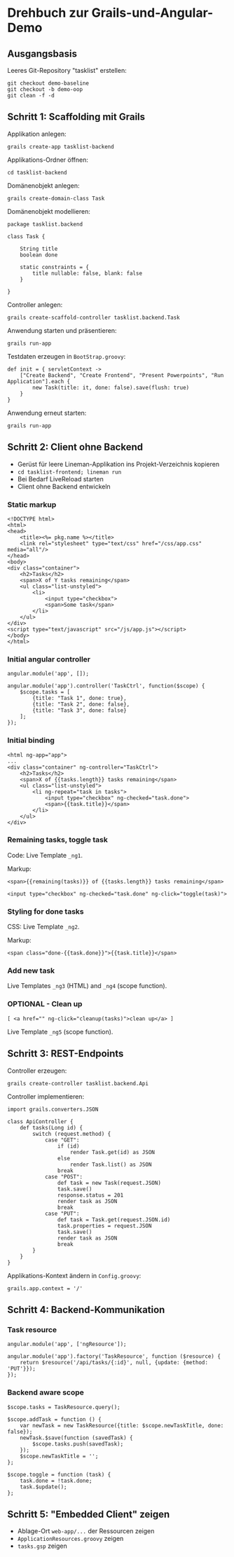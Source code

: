 # Drehbuch zur Grails-und-Angular-Demo

## Ausgangsbasis

Leeres Git-Repository "tasklist" erstellen:

    git checkout demo-baseline
    git checkout -b demo-oop
    git clean -f -d

## Schritt 1: Scaffolding mit Grails

Applikation anlegen:

    grails create-app tasklist-backend

Applikations-Ordner öffnen:

    cd tasklist-backend

Domänenobjekt anlegen:

    grails create-domain-class Task

Domänenobjekt modellieren:

    package tasklist.backend

    class Task {

        String title
        boolean done

        static constraints = {
            title nullable: false, blank: false
        }

    }

Controller anlegen:

    grails create-scaffold-controller tasklist.backend.Task

Anwendung starten und präsentieren:

    grails run-app

Testdaten erzeugen in `BootStrap.groovy`:

    def init = { servletContext ->
        ["Create Backend", "Create Frontend", "Present Powerpoints", "Run Application"].each {
            new Task(title: it, done: false).save(flush: true)
        }
    }

Anwendung erneut starten:

    grails run-app

## Schritt 2: Client ohne Backend

*   Gerüst für leere Lineman-Applikation ins Projekt-Verzeichnis kopieren
*   `cd tasklist-frontend; lineman run`
*   Bei Bedarf LiveReload starten
*   Client ohne Backend entwickeln

### Static markup

    <!DOCTYPE html>
    <html>
    <head>
        <title><%= pkg.name %></title>
        <link rel="stylesheet" type="text/css" href="/css/app.css" media="all"/>
    </head>
    <body>
    <div class="container">
        <h2>Tasks</h2>
        <span>X of Y tasks remaining</span>
        <ul class="list-unstyled">
            <li>
                <input type="checkbox">
                <span>Some task</span>
            </li>
        </ul>
    </div>
    <script type="text/javascript" src="/js/app.js"></script>
    </body>
    </html>

### Initial angular controller

    angular.module('app', []);
    
    angular.module('app').controller('TaskCtrl', function($scope) {
        $scope.tasks = [
            {title: "Task 1", done: true},
            {title: "Task 2", done: false},
            {title: "Task 3", done: false}
        ];
    });

### Initial binding

    <html ng-app="app">
    ...
    <div class="container" ng-controller="TaskCtrl">
        <h2>Tasks</h2>
        <span>X of {{tasks.length}} tasks remaining</span>
        <ul class="list-unstyled">
            <li ng-repeat="task in tasks">
                <input type="checkbox" ng-checked="task.done">
                <span>{{task.title}}</span>
            </li>
        </ul>
    </div>    

### Remaining tasks, toggle task

Code: Live Template `_ng1`.

Markup:

    <span>{{remaining(tasks)}} of {{tasks.length}} tasks remaining</span>

    <input type="checkbox" ng-checked="task.done" ng-click="toggle(task)">

### Styling for done tasks

CSS: Live Template `_ng2`.

Markup:

    <span class="done-{{task.done}}">{{task.title}}</span>

### Add new task

Live Templates `_ng3` (HTML) and `_ng4` (scope function).

### OPTIONAL - Clean up

    [ <a href="" ng-click="cleanup(tasks)">clean up</a> ]

Live Template `_ng5` (scope function).

## Schritt 3: REST-Endpoints

Controller erzeugen:

    grails create-controller tasklist.backend.Api

Controller implementieren:

    import grails.converters.JSON

    class ApiController {
        def tasks(Long id) {
            switch (request.method) {
                case "GET":
                    if (id)
                        render Task.get(id) as JSON
                    else
                        render Task.list() as JSON
                    break
                case "POST":
                    def task = new Task(request.JSON)
                    task.save()
                    response.status = 201
                    render task as JSON
                    break
                case "PUT":
                    def task = Task.get(request.JSON.id)
                    task.properties = request.JSON
                    task.save()
                    render task as JSON
                    break
            }
        }
    }

Applikations-Kontext ändern in `Config.groovy`:

    grails.app.context = '/'

## Schritt 4: Backend-Kommunikation

### Task resource

    angular.module('app', ['ngResource']);

    angular.module('app').factory('TaskResource', function ($resource) {
        return $resource('/api/tasks/{:id}', null, {update: {method: 'PUT'}});
    });

### Backend aware scope

    $scope.tasks = TaskResource.query();
    
    $scope.addTask = function () {
        var newTask = new TaskResource({title: $scope.newTaskTitle, done: false});
        newTask.$save(function (savedTask) {
            $scope.tasks.push(savedTask);
        });
        $scope.newTaskTitle = '';
    };
    
    $scope.toggle = function (task) {
        task.done = !task.done;
        task.$update();
    };

## Schritt 5: "Embedded Client" zeigen

*   Ablage-Ort `web-app/...` der Ressourcen zeigen
*   `ApplicationResources.groovy` zeigen
*   `tasks.gsp` zeigen
